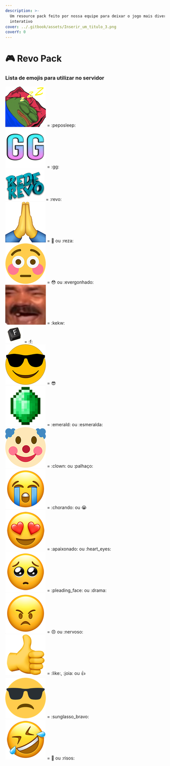 ```yaml
---
description: >-
  Um resource pack feito por nossa equipe para deixar o jogo mais divertido e
  interativo
cover: ../.gitbook/assets/Inserir_um_titulo_3.png
coverY: 0
---
```


# 🎮 Revo Pack

### Lista de emojis para utilizar no servidor

<img src="../.gitbook/assets/peposleep.png" alt="" data-size="line"> = :peposleep:\
<img src="../.gitbook/assets/GG.png" alt="" data-size="line"> = :gg: \
<img src="../.gitbook/assets/revo.png" alt="" data-size="line"> = :revo:\
<img src="../.gitbook/assets/pray.png" alt="" data-size="line"> = :pray: ou :reza: \
<img src="../.gitbook/assets/flushed.png" alt="" data-size="line"> = :flushed: ou :evergonhado: \
<img src="../.gitbook/assets/kekw.png" alt="" data-size="line"> = :kekw: \
<img src="../.gitbook/assets/f.png" alt="" data-size="line"> = :f: \
<img src="../.gitbook/assets/sunglasses.png" alt="" data-size="line"> = :sunglasses:\
<img src="../.gitbook/assets/emerald.png" alt="" data-size="line"> = :emerald: ou :esmeralda: \
<img src="../.gitbook/assets/clown.png" alt="" data-size="line"> = :clown: ou :palhaço: \
<img src="../.gitbook/assets/sob.png" alt="" data-size="line"> = :chorando: ou :sob:\
<img src="../.gitbook/assets/heart_eyes.png" alt="" data-size="line"> = :apaixonado: ou :heart\_eyes:\
<img src="../.gitbook/assets/pleading_face.png" alt="" data-size="line"> = :pleading\_face: ou :drama: \
<img src="../.gitbook/assets/angry.png" alt="" data-size="line"> = :angry: ou :nervoso: \
<img src="../.gitbook/assets/like.png" alt="" data-size="line"> = :like:, :joia: ou :thumbsup: \
<img src="../.gitbook/assets/sunglasso_bravo.png" alt="" data-size="line"> = :sunglasso\_bravo: \
<img src="../.gitbook/assets/rofl.png" alt="" data-size="line"> = :rofl: ou :risos:

